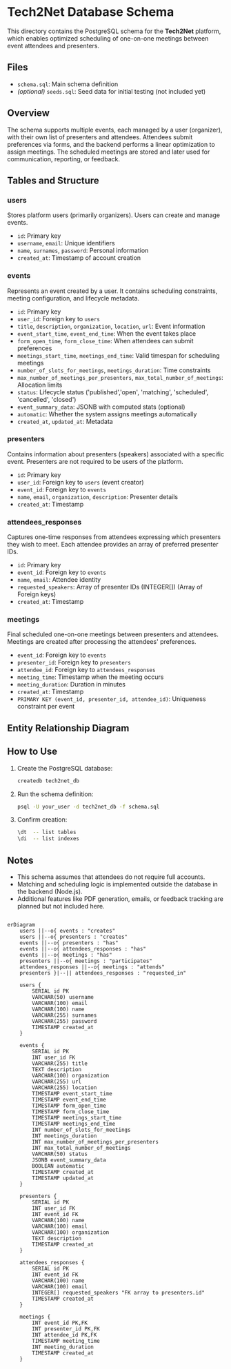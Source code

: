 
# Tech2Net Database Schema

This directory contains the PostgreSQL schema for the **Tech2Net** platform, which enables optimized scheduling of one-on-one meetings between event attendees and presenters.

## Files

- `schema.sql`: Main schema definition
- *(optional)* `seeds.sql`: Seed data for initial testing (not included yet)

## Overview

The schema supports multiple events, each managed by a user (organizer), with their own list of presenters and attendees. Attendees submit preferences via forms, and the backend performs a linear optimization to assign meetings. The scheduled meetings are stored and later used for communication, reporting, or feedback.

## Tables and Structure

### users

Stores platform users (primarily organizers). Users can create and manage events.

- `id`: Primary key
- `username`, `email`: Unique identifiers
- `name`, `surnames`, `password`: Personal information
- `created_at`: Timestamp of account creation

### events

Represents an event created by a user. It contains scheduling constraints, meeting configuration, and lifecycle metadata.

- `id`: Primary key
- `user_id`: Foreign key to `users`
- `title`, `description`, `organization`, `location`, `url`: Event information
- `event_start_time`, `event_end_time`: When the event takes place
- `form_open_time`, `form_close_time`: When attendees can submit preferences
- `meetings_start_time`, `meetings_end_time`: Valid timespan for scheduling meetings
- `number_of_slots_for_meetings`, `meetings_duration`: Time constraints
- `max_number_of_meetings_per_presenters`, `max_total_number_of_meetings`: Allocation limits
- `status`: Lifecycle status ('published','open', 'matching', 'scheduled', 'cancelled', 'closed')
- `event_summary_data`: JSONB with computed stats (optional)
- `automatic`: Whether the system assigns meetings automatically
- `created_at`, `updated_at`: Metadata

### presenters

Contains information about presenters (speakers) associated with a specific event. Presenters are not required to be users of the platform.

- `id`: Primary key
- `user_id`: Foreign key to `users` (event creator)
- `event_id`: Foreign key to `events`
- `name`, `email`, `organization`, `description`: Presenter details
- `created_at`: Timestamp

### attendees_responses

Captures one-time responses from attendees expressing which presenters they wish to meet. Each attendee provides an array of preferred presenter IDs.

- `id`: Primary key
- `event_id`: Foreign key to `events`
- `name`, `email`: Attendee identity
- `requested_speakers`: Array of presenter IDs (INTEGER[]) (Array of Foreign keys)
- `created_at`: Timestamp

### meetings

Final scheduled one-on-one meetings between presenters and attendees. Meetings are created after processing the attendees' preferences.

- `event_id`: Foreign key to `events`
- `presenter_id`: Foreign key to `presenters`
- `attendee_id`: Foreign key to `attendees_responses`
- `meeting_time`: Timestamp when the meeting occurs
- `meeting_duration`: Duration in minutes
- `created_at`: Timestamp
- `PRIMARY KEY (event_id, presenter_id, attendee_id)`: Uniqueness constraint per event

## Entity Relationship Diagram



## How to Use

1. Create the PostgreSQL database:

   ```bash
   createdb tech2net_db
   ```

2. Run the schema definition:

   ```bash
   psql -U your_user -d tech2net_db -f schema.sql
   ```

3. Confirm creation:

   ```bash
   \dt  -- list tables
   \di  -- list indexes
   ```

## Notes

* This schema assumes that attendees do not require full accounts.
* Matching and scheduling logic is implemented outside the database in the backend (Node.js).
* Additional features like PDF generation, emails, or feedback tracking are planned but not included here.

```mermaid

erDiagram
    users ||--o{ events : "creates"
    users ||--o{ presenters : "creates"
    events ||--o{ presenters : "has"
    events ||--o{ attendees_responses : "has"
    events ||--o{ meetings : "has"
    presenters ||--o{ meetings : "participates"
    attendees_responses ||--o{ meetings : "attends"
    presenters }|--|| attendees_responses : "requested_in"

    users {
        SERIAL id PK
        VARCHAR(50) username
        VARCHAR(100) email
        VARCHAR(100) name
        VARCHAR(255) surnames
        VARCHAR(255) password
        TIMESTAMP created_at
    }

    events {
        SERIAL id PK
        INT user_id FK
        VARCHAR(255) title
        TEXT description
        VARCHAR(100) organization
        VARCHAR(255) url
        VARCHAR(255) location
        TIMESTAMP event_start_time
        TIMESTAMP event_end_time
        TIMESTAMP form_open_time
        TIMESTAMP form_close_time
        TIMESTAMP meetings_start_time
        TIMESTAMP meetings_end_time
        INT number_of_slots_for_meetings
        INT meetings_duration
        INT max_number_of_meetings_per_presenters
        INT max_total_number_of_meetings
        VARCHAR(50) status
        JSONB event_summary_data
        BOOLEAN automatic
        TIMESTAMP created_at
        TIMESTAMP updated_at
    }

    presenters {
        SERIAL id PK
        INT user_id FK
        INT event_id FK
        VARCHAR(100) name
        VARCHAR(100) email
        VARCHAR(100) organization
        TEXT description
        TIMESTAMP created_at
    }

    attendees_responses {
        SERIAL id PK
        INT event_id FK
        VARCHAR(100) name
        VARCHAR(100) email
        INTEGER[] requested_speakers "FK array to presenters.id"
        TIMESTAMP created_at
    }

    meetings {
        INT event_id PK,FK
        INT presenter_id PK,FK
        INT attendee_id PK,FK
        TIMESTAMP meeting_time
        INT meeting_duration
        TIMESTAMP created_at
    }

```